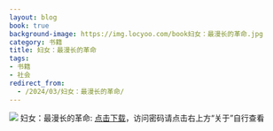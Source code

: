 ```yaml
---
layout: blog
book: true
background-image: https://img.locyoo.com/book妇女：最漫长的革命.jpg
category: 书籍
title: 妇女：最漫长的革命
tags:
- 书籍
- 社会
redirect_from:
  - /2024/03/妇女：最漫长的革命/
---
```

![](https://img.locyoo.com/book妇女：最漫长的革命.jpg)
妇女：最漫长的革命: <a name = "ref1" href="https://url18.ctfile.com/f/50983618-1375543915-7e0d1d?p=3619">点击下载</a>，访问密码请点击右上方“关于”自行查看